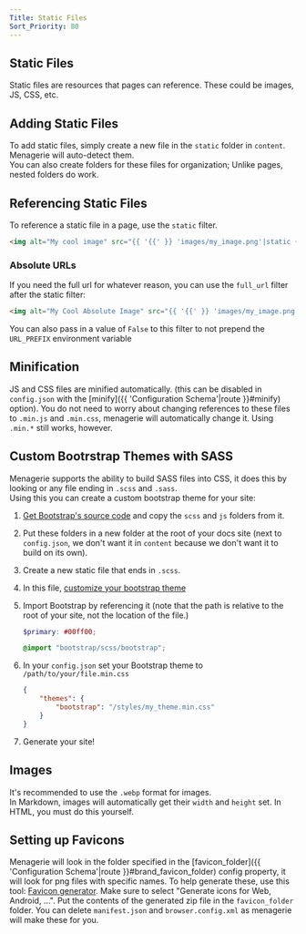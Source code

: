 ```yaml
---
Title: Static Files
Sort_Priority: 80
---
```


## Static Files

Static files are resources that pages can reference. These could be images, JS, CSS, etc.

## Adding Static Files

To add static files, simply create a new file in the `static` folder in `content`. Menagerie will auto-detect them.  
You can also create folders for these files for organization; Unlike pages, nested folders do work.

## Referencing Static Files

To reference a static file in a page, use the `static` filter.

```html
<img alt="My cool image" src="{{ '{{' }} 'images/my_image.png'|static {{ '}}' }}"/>
```

### Absolute URLs

If you need the full url for whatever reason, you can use the `full_url` filter after the static filter:

```html
<img alt="My Cool Absolute Image" src="{{ '{{' }} 'images/my_image.png'|static|full_url {{ '}}' }}"/>
```

You can also pass in a value of `False` to this filter to not prepend the `URL_PREFIX` environment variable

## Minification

JS and CSS files are minified automatically. (this can be disabled in `config.json` with the [minify]({{ 'Configuration Schema'|route }}#minify) option). You do not need to worry about
changing references to these files to `.min.js` and `.min.css`, menagerie will automatically change it. Using `.min.*`
still works, however.

## Custom Bootrstrap Themes with SASS

Menagerie supports the ability to build SASS files into CSS, it does this by looking or any file ending in `.scss` and `.sass`.  
Using this you can create a custom bootstrap theme for your site:  

1. [Get Bootstrap's source code](https://getbootstrap.com/docs/5.2/getting-started/download/#source-files) and copy the `scss` and `js` folders from it.
2. Put these folders in a new folder at the root of your docs site (next to `config.json`, we don't want it in `content` because we don't want it to build on its own).
3. Create a new static file that ends in `.scss`.
4. In this file, [customize your bootstrap theme](https://getbootstrap.com/docs/5.2/customize/sass/)
5. Import Bootstrap by referencing it (note that the path is relative to the root of your site, not the location of the file.)

    ```scss
    $primary: #00ff00;

    @import "bootstrap/scss/bootstrap";
    ```

6. In your `config.json` set your Bootstrap theme to `/path/to/your/file.min.css`

    ```json
    {
        "themes": {
            "bootstrap": "/styles/my_theme.min.css"
        }
    }
    ```

7. Generate your site!

## Images

It's recommended to use the `.webp` format for images.  
In Markdown, images will automatically get their `width` and `height` set. In HTML, you must do this yourself.

## Setting up Favicons

Menagerie will look in the folder specified in the [favicon_folder]({{ 'Configuration Schema'|route }}#brand_favicon_folder) config property, it will look for png files with specific names.  To help generate these, use this tool: [Favicon generator](https://www.favicon-generator.org/).  Make sure to select "Generate icons for Web, Android, ...".  Put the contents of the generated zip file in the `favicon_folder` folder.  You can delete `manifest.json` and `browser.config.xml` as menagerie will make these for you.
